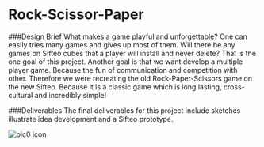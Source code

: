 # Rock-Scissor-Paper

###Design Brief
What makes a game playful and unforgettable? One can easily tries many games and gives up most of them. Will there be any games on Sifteo cubes that a player will install and never delete? That is the one goal of this project. Another goal is that we want develop a multiple player game. Because the fun of communication and competition with other. Therefore we were recreating the old Rock-Paper-Scissors game on the new Sifteo. Because it is a classic game which is long lasting, cross-cultural and incredibly simple!

###Deliverables
The final deliverables for this project include sketches illustrate idea development and a Sifteo prototype.

![pic0 icon](http://farm9.staticflickr.com/8471/8434823686_bc0c43ae42_b.jpg)

